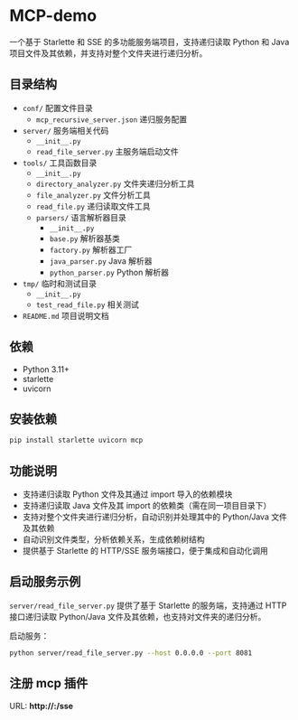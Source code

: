 # MCP-demo

一个基于 Starlette 和 SSE 的多功能服务端项目，支持递归读取 Python 和 Java 项目文件及其依赖，并支持对整个文件夹进行递归分析。

## 目录结构

- `conf/` 配置文件目录
  - `mcp_recursive_server.json` 递归服务配置
- `server/` 服务端相关代码
  - `__init__.py`
  - `read_file_server.py` 主服务端启动文件
- `tools/` 工具函数目录
  - `__init__.py`
  - `directory_analyzer.py` 文件夹递归分析工具
  - `file_analyzer.py` 文件分析工具
  - `read_file.py` 递归读取文件工具
  - `parsers/` 语言解析器目录
    - `__init__.py`
    - `base.py` 解析器基类
    - `factory.py` 解析器工厂
    - `java_parser.py` Java 解析器
    - `python_parser.py` Python 解析器
- `tmp/` 临时和测试目录
  - `__init__.py`
  - `test_read_file.py` 相关测试
- `README.md` 项目说明文档

## 依赖

- Python 3.11+
- starlette
- uvicorn

## 安装依赖

```bash
pip install starlette uvicorn mcp
```

## 功能说明

- 支持递归读取 Python 文件及其通过 import 导入的依赖模块
- 支持递归读取 Java 文件及其 import 的依赖类（需在同一项目目录下）
- 支持对整个文件夹进行递归分析，自动识别并处理其中的 Python/Java 文件及其依赖
- 自动识别文件类型，分析依赖关系，生成依赖树结构
- 提供基于 Starlette 的 HTTP/SSE 服务端接口，便于集成和自动化调用

## 启动服务示例

`server/read_file_server.py` 提供了基于 Starlette 的服务端，支持通过 HTTP 接口递归读取 Python/Java 文件及其依赖，也支持对文件夹的递归分析。

启动服务：
```bash
python server/read_file_server.py --host 0.0.0.0 --port 8081
```

## 注册 mcp 插件
URL: **http://<host>:<port>/sse**